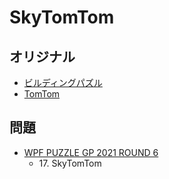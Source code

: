 # SkyTomTom

## オリジナル
- [ビルディングパズル](skyscrapers.md)
- [TomTom](tomtom.md)

## 問題
- [WPF PUZZLE GP 2021 ROUND 6](../questions/wpfpgp2021-6.md)
	- 17\. SkyTomTom
